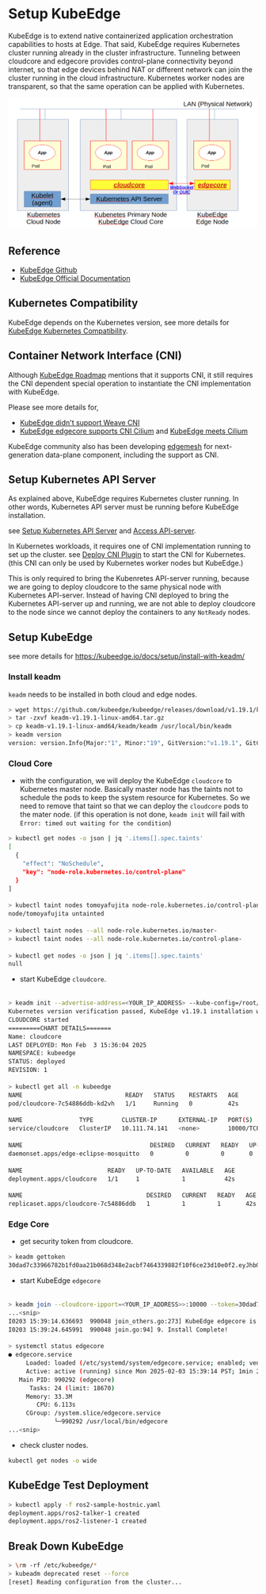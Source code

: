 # Setup KubeEdge

KubeEdge is to extend native containerized application orchestration capabilities to hosts at Edge.
That said, KubeEdge requires Kubernetes cluster running already in the cluster infrastructure.
Tunneling between cloudcore and edgecore provides control-plane connectivity beyond internet, so that edge devices behind NAT or different network can join the cluster running in the cloud infrastructure.
Kubernetes worker nodes are transparent, so that the same operation can be applied with Kubernetes.

![KubeEdge System Overview](./../images/kubeedge-system-overview.png)

## Reference

- [KubeEdge Github](https://github.com/kubeedge/kubeedge)
- [KubeEdge Official Documentation](https://kubeedge.io/)

## Kubernetes Compatibility

KubeEdge depends on the Kubernetes version, see more details for [KubeEdge Kubernetes Compatibility](https://github.com/kubeedge/kubeedge#kubernetes-compatibility).

## Container Network Interface (CNI)

Although [KubeEdge Roadmap](https://github.com/kubeedge/kubeedge/blob/master/docs/roadmap.md#integration-and-verification-of-third-party-cni) mentions that it supports CNI, it still requires the CNI dependent special operation to instantiate the CNI implementation with KubeEdge.

Please see more details for,
- [KubeEdge didn't support Weave CNI](https://github.com/kubeedge/kubeedge/issues/3935)
- [KubeEdge edgecore supports CNI Cilium](https://github.com/kubeedge/kubeedge/issues/4844) and [KubeEdge meets Cilium](https://kubeedge.io/blog/enable-cilium/)

KubeEdge community also has been developing [edgemesh](https://github.com/kubeedge/edgemesh) for next-generation data-plane component, including the support as CNI.

## Setup Kubernetes API Server

As explained above, KubeEdge requires Kubernetes cluster running.
In other words, Kubernetes API server must be running before KubeEdge installation.

see [Setup Kubernetes API Server](./Setup_Kubernetes_Cluster.md#setup-kubernetes-api-server) and [Access API-server](./Setup_Kubernetes_Cluster.md#access-api-server).


In Kubernetes workloads, it requires one of CNI implementation running to set up the cluster.
see [Deploy CNI Plugin](https://github.com/fujitatomoya/ros_k8s/blob/master/docs/Setup_Kubernetes_Cluster.md#deploy-cni-plugin) to start the CNI for Kubernetes. (this CNI can only be used by Kubernetes worker nodes but KubeEdge.)

This is only required to bring the Kubenretes API-server running, because we are going to deploy cloudcore to the same physical node with Kubernetes API-server.
Instead of having CNI deployed to bring the Kubernetes API-server up and running, we are not able to deploy cloudcore to the node since we cannot deploy the containers to any `NotReady` nodes.

## Setup KubeEdge

see more details for https://kubeedge.io/docs/setup/install-with-keadm/

### Install keadm

`keadm` needs to be installed in both cloud and edge nodes.

```bash
> wget https://github.com/kubeedge/kubeedge/releases/download/v1.19.1/keadm-v1.19.1-linux-amd64.tar.gz
> tar -zxvf keadm-v1.19.1-linux-amd64.tar.gz
> cp keadm-v1.19.1-linux-amd64/keadm/keadm /usr/local/bin/keadm
> keadm version
version: version.Info{Major:"1", Minor:"19", GitVersion:"v1.19.1", GitCommit:"e676d31ee10ee8a9a17e74b38134a11bdc1d8350", GitTreeState:"clean", BuildDate:"2024-12-02T12:11:18Z", GoVersion:"go1.21.11", Compiler:"gc", Platform:"linux/amd64"}
```

### Cloud Core

- with the configuration, we will deploy the KubeEdge `cloudcore` to Kubernetes master node. Basically master node has the taints not to schedule the pods to keep the system resource for Kubernetes. So we need to remove that taint so that we can deploy the `cloudcore` pods to the mater node. (if this operation is not done, `keadm init` will fail with `Error: timed out waiting for the condition`)

```bash
> kubectl get nodes -o json | jq '.items[].spec.taints'
[
  {
    "effect": "NoSchedule",
    "key": "node-role.kubernetes.io/control-plane"
  }
]

> kubectl taint nodes tomoyafujita node-role.kubernetes.io/control-plane:NoSchedule-
node/tomoyafujita untainted

> kubectl taint nodes --all node-role.kubernetes.io/master-
> kubectl taint nodes --all node-role.kubernetes.io/control-plane-

> kubectl get nodes -o json | jq '.items[].spec.taints'
null
```

- start KubeEdge `cloudcore`.

```bash

> keadm init --advertise-address=<YOUR_IP_ADDRESS> --kube-config=/root/.kube/config --kubeedge-version=v1.19.1
Kubernetes version verification passed, KubeEdge v1.19.1 installation will start...
CLOUDCORE started
=========CHART DETAILS=======
Name: cloudcore
LAST DEPLOYED: Mon Feb  3 15:36:04 2025
NAMESPACE: kubeedge
STATUS: deployed
REVISION: 1

> kubectl get all -n kubeedge
NAME                             READY   STATUS    RESTARTS   AGE
pod/cloudcore-7c54886ddb-kd2vh   1/1     Running   0          42s

NAME                TYPE        CLUSTER-IP      EXTERNAL-IP   PORT(S)                                             AGE
service/cloudcore   ClusterIP   10.111.74.141   <none>        10000/TCP,10001/UDP,10002/TCP,10003/TCP,10004/TCP   42s

NAME                                    DESIRED   CURRENT   READY   UP-TO-DATE   AVAILABLE   NODE SELECTOR   AGE
daemonset.apps/edge-eclipse-mosquitto   0         0         0       0            0           <none>          42s

NAME                        READY   UP-TO-DATE   AVAILABLE   AGE
deployment.apps/cloudcore   1/1     1            1           42s

NAME                                   DESIRED   CURRENT   READY   AGE
replicaset.apps/cloudcore-7c54886ddb   1         1         1       42s
```

### Edge Core

- get security token from cloudcore.

```bash
> keadm gettoken
30dad7c33966782b1fd0aa21b068d348e2acbf7464339882f10f6ce23d10e0f2.eyJhbGciOiJIUzI1NiIsInR5cCI6IkpXVCJ9.eyJleHAiOjE3Mzg3MTIxNzN9.3NuaxcMlxXaCxV4Bebl54oxisL_VUwCtViX6xjAmIr0
```

- start KubeEdge `edgecore`

```bash

> keadm join --cloudcore-ipport=<YOUR_IP_ADDRESS>>:10000 --token=30dad7c33966782b1fd0aa21b068d348e2acbf7464339882f10f6ce23d10e0f2.eyJhbGciOiJIUzI1NiIsInR5cCI6IkpXVCJ9.eyJleHAiOjE3Mzg3MTIxNzN9.3NuaxcMlxXaCxV4Bebl54oxisL_VUwCtViX6xjAmIr0 --kubeedge-version=v1.19.1 --remote-runtime-endpoint=unix:///run/containerd/containerd.sock --cgroupdriver systemd
...<snip>
I0203 15:39:14.636693  990048 join_others.go:273] KubeEdge edgecore is running, For logs visit: journalctl -u edgecore.service -xe
I0203 15:39:24.645991  990048 join.go:94] 9. Install Complete!

> systemctl status edgecore
● edgecore.service
     Loaded: loaded (/etc/systemd/system/edgecore.service; enabled; vendor preset: enabled)
     Active: active (running) since Mon 2025-02-03 15:39:14 PST; 1min 21s ago
   Main PID: 990292 (edgecore)
      Tasks: 24 (limit: 18670)
     Memory: 33.3M
        CPU: 6.113s
     CGroup: /system.slice/edgecore.service
             └─990292 /usr/local/bin/edgecore
...<snip>
```

- check cluster nodes.

```bash
kubectl get nodes -o wide

```

## KubeEdge Test Deployment

```bash
> kubectl apply -f ros2-sample-hostnic.yaml
deployment.apps/ros2-talker-1 created
deployment.apps/ros2-listener-1 created
```

## Break Down KubeEdge

```bash
> \rm -rf /etc/kubeedge/*
> kubeadm deprecated reset --force
[reset] Reading configuration from the cluster...
```
